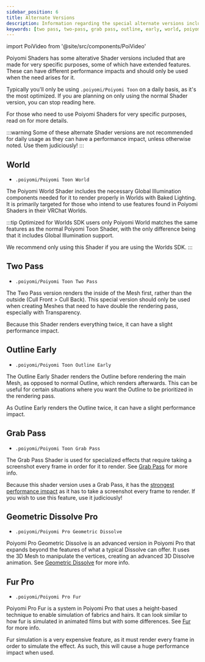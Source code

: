 ```yaml
---
sidebar_position: 6
title: Alternate Versions
description: Information regarding the special alternate versions included in Poiyomi Shaders, such as Grab Pass and the World Shader.
keywords: [two pass, two-pass, grab pass, outline, early, world, poiyomi, shader]
---
```

import PoiVideo from '@site/src/components/PoiVideo'

Poiyomi Shaders has some alterative Shader versions included that are made for very specific purposes, some of which have extended features. These can have different performance impacts and should only be used when the need arises for it.

Typically you'll only be using `.poiyomi/Poiyomi Toon` on a daily basis, as it's the most optimized. If you are planning on only using the normal Shader version, you can stop reading here.

For those who need to use Poiyomi Shaders for very specific purposes, read on for more details.

:::warning
Some of these alternate Shader versions are not recommended for daily usage as they can have a performance impact, unless otherwise noted. Use them judiciously!
:::

## World

- `.poiyomi/Poiyomi Toon World`

The Poiyomi World Shader includes the necessary Global Illumination components needed for it to render properly in Worlds with Baked Lighting. It is primarily targeted for those who intend to use features found in Poiyomi Shaders in their VRChat Worlds.

:::tip Optimized for Worlds SDK users only
Poiyomi World matches the same features as the normal Poiyomi Toon Shader, with the only difference being that it includes Global Illumination support.

We recommend only using this Shader if you are using the Worlds SDK.
:::

## Two Pass

- `.poiyomi/Poiyomi Toon Two Pass`

The Two Pass version renders the inside of the Mesh first, rather than the outside (Cull Front > Cull Back). This special version should only be used when creating Meshes that need to have double the rendering pass, especially with Transparency.

Because this Shader renders everything twice, it can have a slight performance impact.

## Outline Early

- `.poiyomi/Poiyomi Toon Outline Early`

The Outline Early Shader renders the Outline before rendering the main Mesh, as opposed to normal Outline, which renders afterwards. This can be useful for certain situations where you want the Outline to be prioritized in the rendering pass.

As Outline Early renders the Outline twice, it can have a slight performance impact.

## Grab Pass

- `.poiyomi/Poiyomi Toon Grab Pass`

The Grab Pass Shader is used for specialized effects that require taking a screenshot every frame in order for it to render. See [Grab Pass](/docs/extended-features/grabpass.md) for more info.

Because this shader version uses a Grab Pass, it has the <u>strongest performance impact</u> as it has to take a screenshot every frame to render. If you wish to use this feature, use it judiciously!

## Geometric Dissolve <span class="badge badge--primary">Pro</span>

- `.poiyomi/Poiyomi Pro Geometric Dissolve`

Poiyomi Pro Geometric Dissolve is an advanced version in Poiyomi Pro that expands beyond the features of what a typical Dissolve can offer. It uses the 3D Mesh to manipulate the vertices, creating an advanced 3D Dissolve animation. See [Geometric Dissolve](/docs/extended-features/geometric-dissolve.md) for more info.

## Fur <span class="badge badge--primary">Pro</span>

- `.poiyomi/Poiyomi Pro Fur`

Poiyomi Pro Fur is a system in Poiyomi Pro that uses a height-based technique to enable simulation of fabrics and hairs. It can look similar to how fur is simulated in animated films but with some differences. See [Fur](/docs/extended-features/fur.md) for more info.

Fur simulation is a very expensive feature, as it must render every frame in order to simulate the effect. As such, this will cause a huge performance impact when used.